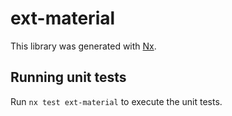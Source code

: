 # ext-material

This library was generated with [Nx](https://nx.dev).

## Running unit tests

Run `nx test ext-material` to execute the unit tests.
